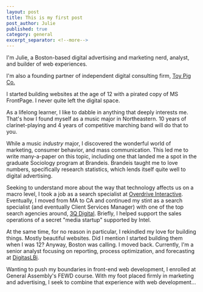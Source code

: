 ```yaml
---
layout: post
title: This is my first post
post_author: Julie
published: true
category: general
excerpt_separator: <!--more-->
---
```


<p>I'm Julie, a Boston-based digital advertising and marketing nerd, analyst, and builder of web experiences.</p>
<p>I'm also a founding partner of independent digital consulting firm, <a href="http://toypig.co">Toy Pig Co.</a></p>
<p>I started building websites at the age of 12 with a pirated copy of MS FrontPage. I never quite left the digital space.</p>
 <p>As a lifelong learner, I like to dabble in anything that deeply interests me. That's how I found myself as a music major in Northeastern. 10 years of clarinet-playing and 4 years of competitive marching band will do that to you.</p> 
<p>While a music <em>industry</em> major, I discovered the wonderful world of marketing, consumer behavior, and mass communication. This led me to write many-a-paper on this topic, including one that landed me a spot in the graduate Sociology program at Brandeis. Brandeis taught me to love numbers, specifically research statistics, which lends itself quite well to digital advertising.</p> 
<p>Seeking to understand more about the way that technology affects us on a macro level, I took a job as a search specialist at <a href="http://ovrdrv.com">Overdrive Interactive</a>. Eventually, I moved from MA to CA and continued my stint as a search specialist (and eventually Client Services Manager) with one of the top search agencies around, <a href="http://www.3qdigital.com">3Q Digital</a>. Briefly, I helped support the sales operations of a secret "media startup" supported by Intel.</p> 
<p>At the same time, for no reason in particular, I rekindled my love for building things. Mostly beautiful websites. Did I mention I started building them when I was 12? Anyway, Boston was calling. I moved back. Currently, I'm a senior analyst focusing on reporting, process optimization, and forecasting at <a href="http://www.digitaslbi.com/global/">DigitasLBi</a>.</p> <p>Wanting to push my boundaries in front-end web development, I enrolled at General Assembly's FEWD course. With my foot placed firmly in marketing and advertising, I seek to combine that experience with web development...</p> 
